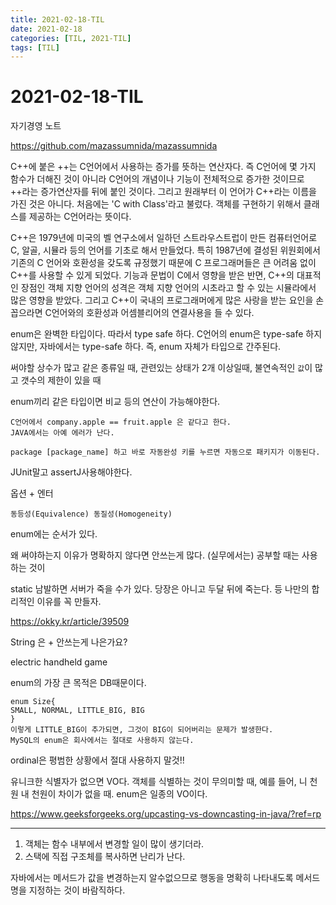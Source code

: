 ```yaml
---
title: 2021-02-18-TIL
date: 2021-02-18
categories: [TIL, 2021-TIL]
tags: [TIL]
---
```


# 2021-02-18-TIL

자기경영 노트

https://github.com/mazassumnida/mazassumnida

C++에 붙은 ++는 C언어에서 사용하는 증가를 뜻하는 연산자다. 즉 C언어에 몇 가지 함수가 더해진 것이 아니라 C언어의 개념이나 기능이 전체적으로 증가한 것이므로 ++라는 증가연산자를 뒤에 붙인 것이다. 그리고 원래부터 이 언어가 C++라는 이름을 가진 것은 아니다. 처음에는 'C with Class'라고 불렀다. 객체를 구현하기 위해서 클래스를 제공하는 C언어라는 뜻이다.

C++은 1979년에 미국의 벨 연구소에서 일하던 스트라우스트럽이 만든 컴퓨터언어로 C, 알골, 시뮬라 등의 언어를 기초로 해서 만들었다. 특히 1987년에 결성된 위원회에서 기존의 C 언어와 호환성을 갖도록 규정했기 때문에 C 프로그래머들은 큰 어려움 없이 C++를 사용할 수 있게 되었다. 기능과 문법이 C에서 영향을 받은 반면, C++의 대표적인 장점인 객체 지향 언어의 성격은 객체 지향 언어의 시초라고 할 수 있는 시뮬라에서 많은 영향을 받았다. 그리고 C++이 국내의 프로그래머에게 많은 사랑을 받는 요인을 손꼽으라면 C언어와의 호환성과 어셈블리어의 연결사용을 들 수 있다.



enum은 완벽한 타입이다. 따라서 type safe 하다. C언어의 enum은 type-safe 하지 않지만, 자바에서는 type-safe 하다. 즉, enum 자체가 타입으로 간주된다.

써야할 상수가 많고 같은 종류일 때, 관련있는 상태가 2개 이상일때, 불연속적인 `값`이 많고 갯수의 제한이 있을 때

enum끼리 같은 타입이면 비교 등의 연산이 가능해야한다.

```
C언어에서 company.apple == fruit.apple 은 같다고 한다.
JAVA에서는 아예 에러가 난다.
```

```tip
package [package_name] 하고 바로 자동완성 키를 누르면 자동으로 패키지가 이동된다.
```

JUnit말고 assertJ사용해야한다.

옵션 + 엔터

```
동등성(Equivalence) 동질성(Homogeneity)
```

enum에는 순서가 있다.

왜 써야하는지 이유가 명확하지 않다면 안쓰는게 많다. (실무에서는) 공부할 때는 사용하는 것이 

static 남발하면 서버가 죽을 수가 있다. 당장은 아니고 두달 뒤에 죽는다. 등 나만의 합리적인 이유를 꼭 만들자. 

https://okky.kr/article/39509

String 은 + 안쓰는게 나은가요?

electric handheld game

enum의 가장 큰 목적은 DB때문이다. 

```
enum Size{
SMALL, NORMAL, LITTLE_BIG, BIG
}
이렇게 LITTLE_BIG이 추가되면, 그것이 BIG이 되어버리는 문제가 발생한다.
MySQL의 enum은 회사에서는 절대로 사용하지 않는다.
```

ordinal은 평범한 상황에서 절대 사용하지 말것!! 



유니크한 식별자가 없으면 VO다. 객체를 식별하는 것이 무의미할 때, 예를 들어, 니 천원 내 천원이 차이가 없을 때. enum은 일종의 VO이다.

https://www.geeksforgeeks.org/upcasting-vs-downcasting-in-java/?ref=rp

---

1. 객체는 함수 내부에서 변경할 일이 많이 생기더라. 
2. 스택에 직접 구조체를 복사하면 난리가 난다.

자바에서는 메서드가 값을 변경하는지 알수없으므로 행동을 명확히 나타내도록 메서드명을 지정하는 것이 바람직하다.